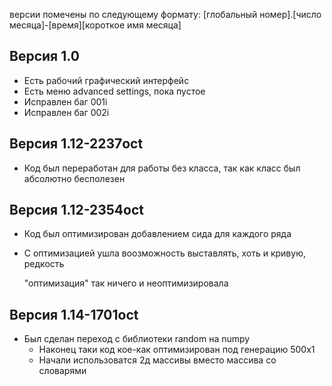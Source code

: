
версии помечены по следующему формату:
[глобальный номер\].\[число месяца\]-\[время\]\[короткое имя месяца\]


## Версия 1.0

- Есть рабочий графический интерфейс
- Есть меню advanced settings, пока пустое
- Исправлен баг 001i
- Исправлен баг 002i


## Версия 1.12-2237oct

- Код был переработан для работы без класса, так как класс был абсолютно бесполезен


## Версия 1.12-2354oct

- Код был оптимизирован добавлением сида для каждого ряда
- С оптимизацией ушла воозможность выставлять, хоть и кривую, редкость

  "оптимизация" так ничего и неоптимизировала


## Версия 1.14-1701oct

- Был сделан переход с библиотеки random на numpy
  - Наконец таки код кое-как оптимизирован под генерацию 500х1
  - Начали использоватся 2д массивы вместо массива со словарями
